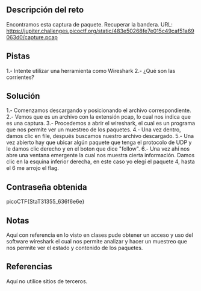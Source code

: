 ## Descripción del reto
Encontramos esta captura de paquete. Recuperar la bandera.
URL: https://jupiter.challenges.picoctf.org/static/483e50268fe7e015c49caf51a69063d0/capture.pcap
## Pistas 
1.- Intente utilizar una herramienta como Wireshark
2.- ¿Qué son las corrientes?

## Solución 
1.- Comenzamos descargando y posicionando el archivo correspondiente. 
2.- Vemos que es un archivo con la extensión pcap, lo cual nos indica que es una captura.
3.- Procedemos a abrir el wireshark, el cual es un programa que nos permite ver un muestreo de los paquetes.
4.- Una vez dentro, damos clic en file, después buscamos nuestro archivo descargado.
5.- Una vez abierto hay que ubicar algún paquete que tenga el protocolo de UDP y le damos clic derecho y en el boton que dice "follow".
6.- Una vez ahí nos abre una ventana emergente la cual nos muestra cierta información. Damos clic en la esquina inferior derecha, en este caso yo elegí el paquete 4, hasta el 6 me arrojo el flag.

## Contraseña obtenida 
picoCTF{StaT31355_636f6e6e}
## Notas 
Aquí con referencia en lo visto en clases pude obtener un acceso y uso del software wireshark el cual nos permite analizar y hacer un muestreo que nos permite ver el estado y contenido de los paquetes.
## Referencias 
Aquí no utilice sitios de terceros.
